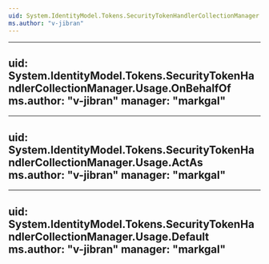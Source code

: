 ```yaml
---
uid: System.IdentityModel.Tokens.SecurityTokenHandlerCollectionManager.Usage
ms.author: "v-jibran"
---
```


---
uid: System.IdentityModel.Tokens.SecurityTokenHandlerCollectionManager.Usage.OnBehalfOf
ms.author: "v-jibran"
manager: "markgal"
---

---
uid: System.IdentityModel.Tokens.SecurityTokenHandlerCollectionManager.Usage.ActAs
ms.author: "v-jibran"
manager: "markgal"
---

---
uid: System.IdentityModel.Tokens.SecurityTokenHandlerCollectionManager.Usage.Default
ms.author: "v-jibran"
manager: "markgal"
---
